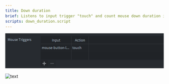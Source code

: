 ```yaml
---
title: Down duration
brief: Listens to input trigger "touch" and count mouse down duration in update method.
scripts: down_duration.script
---
```


![input bindings](input_binding.png)

![text](down_click.png)
